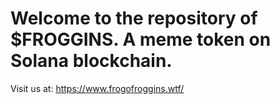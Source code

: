 # Welcome to the repository of $FROGGINS. A meme token on Solana blockchain.

Visit us at: https://www.frogofroggins.wtf/
